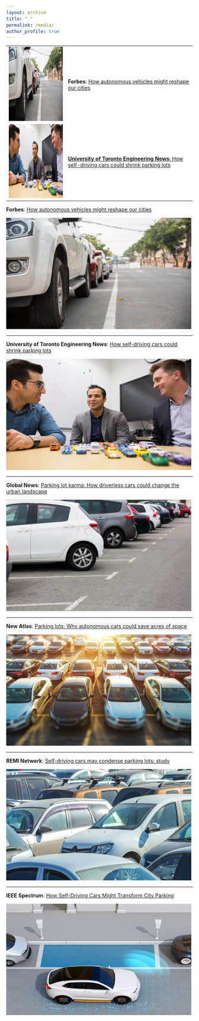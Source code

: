 ```yaml
---
layout: archive
title: " "
permalink: /media/
author_profile: true
---
```


<style>
table, th {
   border: none!important;
}
</style>
<table>
<tbody>
  <tr>
    <td><img src="/images/forbes.jpg"height="200" width="300" />
    <td><strong>Forbes</strong>: <a href="https://www.forbes.com/sites/adigaskell/2018/04/13/how-autonomous-vehicles-might-reshape-our-cities/#133eccbd3078" target="_blank" rel="noopener noreferrer"> How autonomous vehicles might reshape our cities</a></td>
  </tr>
  <tr>
    <td><img src="/images/uoftengnews.jpg"height="200" width="300" />
    <td><a href="http://news.engineering.utoronto.ca/self-driving-cars-shrink-parking-lots/" target="_blank" rel="noopener noreferrer"><strong>University of Toronto Engineering News</strong>: How self-driving cars could shrink parking lots</a></td>
  </tr>     
</tbody>
</table>
     
     
     
<strong>Forbes</strong>: [How autonomous vehicles might reshape our cities](https://www.forbes.com/sites/adigaskell/2018/04/13/how-autonomous-vehicles-might-reshape-our-cities/#133eccbd3078)

<img src="/images/forbes.jpg"
     height="300"
     width="500" />

---

<strong>University of Toronto Engineering News</strong>: [How self-driving cars could shrink parking lots](http://news.engineering.utoronto.ca/self-driving-cars-shrink-parking-lots/)

<img src="/images/uoftengnews.jpg"
     height="300"
     width="500" />

---

<strong>Global News</strong>: [Parking lot karma: How driverless cars could change the urban landscape](https://globalnews.ca/news/4122271/driverless-cars-parking-lots-future/)

<img src="/images/globalnews.JPG"
     height="300"
     width="500" />

---

<strong>New Atlas</strong>: [Parking lots: Why autonomous cars could save acres of space](https://newatlas.com/autonomous-car-parking/54026/)

<img src="/images/newatlas.JPG"
     height="300"
     width="500" />
     
---

<strong>REMI Network</strong>: [Self-driving cars may condense parking lots: study](https://www.reminetwork.com/articles/self-driving-cars-may-shrink-parking-lots-research/)

<img src="/images/reminetwork.jpg"
     height="300"
     width="500" />
     
---

<strong>IEEE Spectrum</strong>: [How Self-Driving Cars Might Transform City Parking](https://spectrum.ieee.org/autonomous-parking)

<img src="/images/IEEE.JPG"
     height="300"
     width="500" />
   
